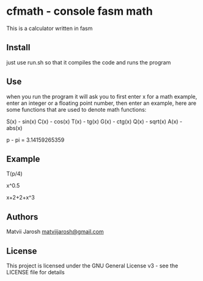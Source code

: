 # cfmath - console fasm math

This is a calculator written in fasm

## Install

just use run.sh so that it compiles the code and runs the program

## Use

when you run the program it will ask you to first enter x for a math example, enter an integer or a floating point number, then enter an example, here are some functions that are used to denote math functions:

S(x) - sin(x)
C(x) - cos(x)
T(x) - tg(x)
G(x) - ctg(x)
Q(x) - sqrt(x)
A(x) - abs(x)

p - pi = 3.14159265359

## Example

T(p/4)

x^0.5

x+2+2+x^3

## Authors

Matvii Jarosh matviijarosh@gmail.com

## License

This project is licensed under the GNU General License v3 - see the LICENSE file for details